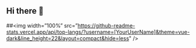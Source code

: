 ## Hi there 👋
##<img width=”100%” src=”https://github-readme-stats.vercel.app/api/top-langs/?username=[YourUserName]&theme=vue-dark&line_height=22&layout=compact&hide=less" />
<!--
**if-else-master/if-else-master** is a ✨ _special_ ✨ repository because its `README.md` (this file) appears on your GitHub profile.

Here are some ideas to get you started:

- 🔭 I’m currently working on ...
- 🌱 I’m currently learning ...
- 👯 I’m looking to collaborate on ...
- 🤔 I’m looking for help with ...
- 💬 Ask me about ...
- 📫 How to reach me: ...
- 😄 Pronouns: ...
- ⚡ Fun fact: ...
-->

